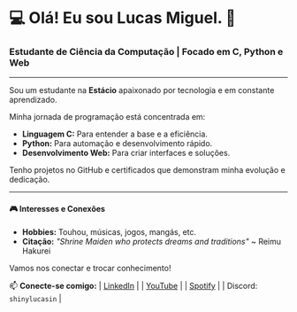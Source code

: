 # 💻 Olá! Eu sou Lucas Miguel. 👋

### Estudante de Ciência da Computação | Focado em C, Python e Web
---

Sou um estudante na **Estácio** apaixonado por tecnologia e em constante aprendizado.

Minha jornada de programação está concentrada em:
- **Linguagem C:** Para entender a base e a eficiência.
- **Python:** Para automação e desenvolvimento rápido.
- **Desenvolvimento Web:** Para criar interfaces e soluções.

Tenho projetos no GitHub e certificados que demonstram minha evolução e dedicação.

---
#### 🎮 Interesses e Conexões
- **Hobbies:** Touhou, músicas, jogos, mangás, etc.
- **Citação:** *"Shrine Maiden who protects dreams and traditions"* ~ Reimu Hakurei

Vamos nos conectar e trocar conhecimento!

📫 **Conecte-se comigo:**
| [LinkedIn](https://www.linkedin.com/in/lucas-miguel-rocha-silva-378276366) | 
| [YouTube](https://www.youtube.com/c/LucasinXablau) |
| [Spotify](https://open.spotify.com/user/efvf8l4lxkdmw14d29dlsnw6w?si=f44f70fc183f45b3) |
| Discord: `shinylucasin` |
